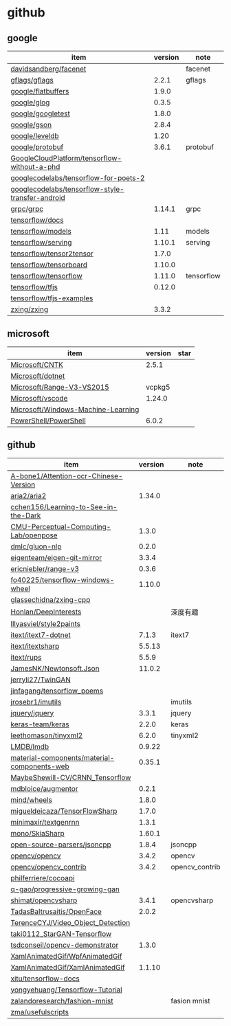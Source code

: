 # github

## google
|item|version|note|
|-|-|-|
|[davidsandberg/facenet](https://github.com/davidsandberg/facenet)||facenet|
|[gflags/gflags](https://github.com/gflags/gflags)|2.2.1|gflags|
|[google/flatbuffers](https://github.com/google/flatbuffers)|1.9.0|
|[google/glog](https://github.com/google/glog)|0.3.5|
|[google/googletest](https://github.com/google/googletest)|1.8.0|
|[google/gson](https://github.com/google/gson)|2.8.4|
|[google/leveldb](https://github.com/google/leveldb)|1.20|
|[google/protobuf](https://github.com/google/protobuf)|3.6.1|protobuf|
|[GoogleCloudPlatform/tensorflow-without-a-phd](https://github.com/GoogleCloudPlatform/tensorflow-without-a-phd)||
|[googlecodelabs/tensorflow-for-poets-2](https://github.com/googlecodelabs/tensorflow-for-poets-2)||
|[googlecodelabs/tensorflow-style-transfer-android](https://github.com/googlecodelabs/tensorflow-style-transfer-android)||
|[grpc/grpc](https://github.com/grpc/grpc)|1.14.1|grpc|
|[tensorflow/docs](https://github.com/tensorflow/docs)|
|[tensorflow/models](https://github.com/tensorflow/models)|1.11|models|
|[tensorflow/serving](https://github.com/tensorflow/serving)|1.10.1| serving |
|[tensorflow/tensor2tensor](https://github.com/tensorflow/tensor2tensor)|1.7.0|
|[tensorflow/tensorboard](https://github.com/tensorflow/tensorboard)|1.10.0||
|[tensorflow/tensorflow](https://github.com/tensorflow/tensorflow)|1.11.0|tensorflow|
|[tensorflow/tfjs](https://github.com/tensorflow/tfjs)|0.12.0|
|[tensorflow/tfjs-examples](https://github.com/tensorflow/tfjs-examples)||
|[zxing/zxing](https://github.com/zxing/zxing)|3.3.2|

## microsoft
|item|version|star|
|-|-|-|
|[Microsoft/CNTK](https://github.com/Microsoft/CNTK)|2.5.1||
|[Microsoft/dotnet](https://github.com/Microsoft/dotnet)|||
|[Microsoft/Range-V3-VS2015](https://github.com/Microsoft/Range-V3-VS2015)|vcpkg5|
|[Microsoft/vscode](https://github.com/Microsoft/vscode)|1.24.0||
|[Microsoft/Windows-Machine-Learning](https://github.com/Microsoft/Windows-Machine-Learning)||
|[PowerShell/PowerShell](https://github.com/PowerShell/PowerShell)|6.0.2|

## github
|item|version|note|
|-|-|-|
|[A-bone1/Attention-ocr-Chinese-Version](https://github.com/A-bone1/Attention-ocr-Chinese-Version)|||
|[aria2/aria2](https://github.com/aria2/aria2)|1.34.0|
|[cchen156/Learning-to-See-in-the-Dark](https://github.com/cchen156/Learning-to-See-in-the-Dark)|
|[CMU-Perceptual-Computing-Lab/openpose](https://github.com/CMU-Perceptual-Computing-Lab/openpose)|1.3.0|
|[dmlc/gluon-nlp](https://github.com/dmlc/gluon-nlp)|0.2.0|
|[eigenteam/eigen-git-mirror](https://github.com/eigenteam/eigen-git-mirror)|3.3.4|
|[ericniebler/range-v3](https://github.com/ericniebler/range-v3)|0.3.6|
|[fo40225/tensorflow-windows-wheel](https://github.com/fo40225/tensorflow-windows-wheel)|1.10.0|
|[glassechidna/zxing-cpp](https://github.com/glassechidna/zxing-cpp)||
|[Honlan/DeepInterests](https://github.com/Honlan/DeepInterests)||深度有趣 |
|[lllyasviel/style2paints](https://github.com/lllyasviel/style2paints)|
|[itext/itext7-dotnet](https://github.com/itext/itext7-dotnet)|7.1.3|itext7|
|[itext/itextsharp](https://github.com/itext/itextsharp)|5.5.13|
|[itext/rups](https://github.com/itext/rups)|5.5.9||
|[JamesNK/Newtonsoft.Json](https://github.com/JamesNK/Newtonsoft.Json)|11.0.2||
|[jerryli27/TwinGAN](https://github.com/jerryli27/TwinGAN)||
|[jinfagang/tensorflow_poems](https://github.com/jinfagang/tensorflow_poems)||
|[jrosebr1/imutils](https://github.com/jrosebr1/imutils)||imutils|
|[jquery/jquery](https://github.com/jquery/jquery)|3.3.1|jquery|
|[keras-team/keras](https://github.com/keras-team/keras)|2.2.0|keras|
|[leethomason/tinyxml2](https://github.com/leethomason/tinyxml2)|6.2.0|tinyxml2|
|[LMDB/lmdb](https://github.com/LMDB/lmdb)|0.9.22||
|[material-components/material-components-web](https://github.com/material-components/material-components-web)|0.35.1|
|[MaybeShewill-CV/CRNN_Tensorflow](https://github.com/MaybeShewill-CV/CRNN_Tensorflow)||
|[mdbloice/augmentor](https://github.com/mdbloice/augmentor)|0.2.1|
|[mind/wheels](https://github.com/mind/wheels)|1.8.0|
|[migueldeicaza/TensorFlowSharp](https://github.com/migueldeicaza/TensorFlowSharp)|1.7.0|
|[minimaxir/textgenrnn](https://github.com/minimaxir/textgenrnn)|1.3.1|
|[mono/SkiaSharp](https://github.com/mono/SkiaSharp)|1.60.1|
|[open-source-parsers/jsoncpp](https://github.com/open-source-parsers/jsoncpp)|1.8.4|jsoncpp|
|[opencv/opencv](https://github.com/opencv/opencv)|3.4.2|opencv|
|[opencv/opencv_contrib](https://github.com/opencv/opencv_contrib)|3.4.2|opencv_contrib|
|[philferriere/cocoapi](https://github.com/philferriere/cocoapi)||
|[q-gao/progressive-growing-gan](https://github.com/q-gao/progressive-growing-gan)||
|[shimat/opencvsharp](https://github.com/shimat/opencvsharp)|3.4.1|opencvsharp|
|[TadasBaltrusaitis/OpenFace](https://github.com/TadasBaltrusaitis/OpenFace)|2.0.2|
|[TerenceCYJ/Video_Object_Detection](https://github.com/TerenceCYJ/Video_Object_Detection)||
|[taki0112_StarGAN-Tensorflow](https://github.com/taki0112/StarGAN-Tensorflow)|||
|[tsdconseil/opencv-demonstrator](https://github.com/tsdconseil/opencv-demonstrator)|1.3.0|
|[XamlAnimatedGif/WpfAnimatedGif](https://github.com/XamlAnimatedGif/WpfAnimatedGif)||
|[XamlAnimatedGif/XamlAnimatedGif](https://github.com/XamlAnimatedGif/XamlAnimatedGif)|1.1.10|
|[xitu/tensorflow-docs](https://github.com/xitu/tensorflow-docs)||
|[yongyehuang/Tensorflow-Tutorial](https://github.com/yongyehuang/Tensorflow-Tutorial)|||
|[zalandoresearch/fashion-mnist](https://github.com/zalandoresearch/fashion-mnist)||fasion mnist|
|[zma/usefulscripts](https://github.com/zma/usefulscripts)|||
